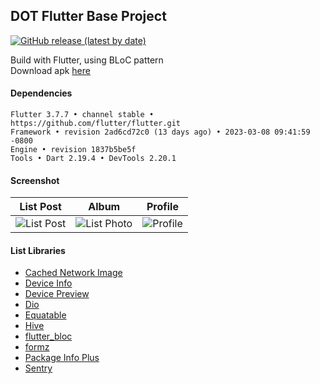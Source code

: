 ## DOT Flutter Base Project

[![GitHub release (latest by date)](https://img.shields.io/github/v/release/pt-dot/DOT-Flutter-Base-Project?label=latest%20release&style=for-the-badge)](https://github.com/pt-dot/DOT-Flutter-Base-Project/releases/latest)

Build with Flutter, using BLoC pattern  
Download apk [here](https://www.dropbox.com/s/beyyydndt0cvp0q)

#### Dependencies

```
Flutter 3.7.7 • channel stable • https://github.com/flutter/flutter.git
Framework • revision 2ad6cd72c0 (13 days ago) • 2023-03-08 09:41:59 -0800
Engine • revision 1837b5be5f
Tools • Dart 2.19.4 • DevTools 2.20.1
```

#### Screenshot

|                   List Post                   |                     Album                      |                   Profile                   |
| :-------------------------------------------: | :--------------------------------------------: | :-----------------------------------------: |
| ![List Post](https://i.imgur.com/jC7UoeL.jpg) | ![List Photo](https://i.imgur.com/dtaBedk.jpg) | ![Profile](https://i.imgur.com/mxJlOoe.jpg) |

#### List Libraries

- [Cached Network Image](https://pub.dev/packages/cached_network_image)
- [Device Info](https://pub.dev/packages/device_info)
- [Device Preview](https://pub.dev/packages/device_preview)
- [Dio](https://pub.dev/packages/dio)
- [Equatable](https://pub.dev/packages/equatable)
- [Hive](https://pub.dev/packages/hive)
- [flutter_bloc](https://pub.dev/packages/flutter_bloc)
- [formz](https://pub.dev/packages/formz)
- [Package Info Plus](https://pub.dev/packages/package_info_plus)
- [Sentry](https://pub.dev/packages/sentry)